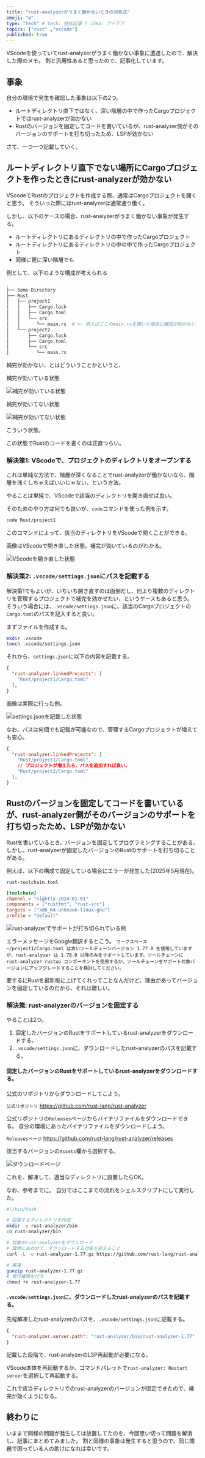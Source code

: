 ```yaml
---
title: "rust-analyzerがうまく働かないときの対処法"
emoji: "⚙️"
type: "tech" # tech: 技術記事 / idea: アイデア
topics: ["rust" ,"vscode"]
published: true
---
```


VScodeを使っていてrust-analyzerがうまく働かない事象に遭遇したので、解決した際のメモ。
割と汎用性あると思ったので、記事化しています。

## 事象

自分の環境で発生を確認した事象は以下の2つ。

- ルートディレクトリ直下ではなく、深い階層の中で作ったCargoプロジェクトではrust-analyzerが効かない
- Rustのバージョンを固定してコードを書いているが、rust-analyzer側がそのバージョンのサポートを打ち切ったため、LSPが効かない

さて、一つ一つ記載していく。

## ルートディレクトリ直下でない場所にCargoプロジェクトを作ったときにrust-analyzerが効かない

VScodeでRustのプロジェクトを作成する際、通常はCargoプロジェクトを開くと思う。
そういった際にはrust-analyzerは通常通り働く。

しかし、以下のケースの場合、rust-analyzerがうまく働かない事象が発生する。

- ルートディレクトリにあるディレクトリの中で作ったCargoプロジェクト
- ルートディレクトリにあるディレクトリの中の中で作ったCargoプロジェクト
- 同様に更に深い階層でも

例として、以下のような構成が考えられる

```sh
.
├── Some-Directory
├── Rust
│   ├── project1
│   │   ├── Cargo.lock
│   │   ├── Cargo.toml
│   │   └── src
│   │      └── main.rs  # <- 例えばここのmain.rsを開いた場合に補完が効かない
│   └── project2
│       ├── Cargo.lock
│       ├── Cargo.toml
│       └── src
│          └── main.rs
```

補完が効かない、とはどういうことかというと、

補完が効いている状態

![補完が効いている状態](/images/pinning-rust-analyzer-version/pic1.png)

補完が効いてない状態

![補完が効いてない状態](/images/pinning-rust-analyzer-version/pic2.png)

こういう状態。

この状態でRustのコードを書くのは正直つらい。

### 解決策1: VScodeで、プロジェクトのディレクトリをオープンする

これは単純な方法で、階層が深くなることでrust-analyzerが働かないなら、階層を浅くしちゃえばいいじゃない、という方法。

やることは単純で、VScodeで該当のディレクトリを開き直せば良い。

そのためのやり方は何でも良いが、`code`コマンドを使った例を示す。

```sh
code Rust/project1
```

このコマンドによって、該当のディレクトリをVScodeで開くことができる。

画像はVScodeで開き直した状態。補完が効いているのがわかる。

![VScodeを開き直した状態](/images/pinning-rust-analyzer-version/pic3.png)

### 解決策2: `.vscode/settings.json`にパスを記載する

解決策1でもよいが、いちいち開き直すのは面倒だし、何より複数のディレクトリを管理するプロジェクトで補完を効かせたい、というケースもあると思う。
そういう場合には、`.vscode/settings.json`に、該当のCargoプロジェクトの`Cargo.toml`のパスを記入すると良い。

まずファイルを作成する。

```sh
mkdir .vscode
touch .vscode/settings.json
```

それから、`settings.json`に以下の内容を記載する。

```json
{
  "rust-analyzer.linkedProjects": [
    "Rust/project1/Cargo.toml"
  ],
}
```

画像は実際に行った例。

![settings.jsonを記載した状態](/images/pinning-rust-analyzer-version/pic4.png)

なお、パスは何個でも記載が可能なので、管理するCargoプロジェクトが増えても安心。

```json
{
  "rust-analyzer.linkedProjects": [
    "Rust/project1/Cargo.toml",
    // プロジェクトが増えたら、パスを追加すれば良い。
    "Rust/project2/Cargo.toml"
  ],
}
```

## Rustのバージョンを固定してコードを書いているが、rust-analyzer側がそのバージョンのサポートを打ち切ったため、LSPが効かない

Rustを書いているとき、バージョンを固定してプログラミングすることがある。
しかし、rust-analyzerが固定したバージョンのRustのサポートを打ち切ることがある。

例えば、以下の構成で固定している場合にエラーが発生した(2025年5月現在)。

`rust-toolchain.toml`
```toml
[toolchain]
channel = "nightly-2024-01-01"
components = ["rustfmt", "rust-src"]
targets = ["x86_64-unknown-linux-gnu"]
profile = "default"
```

![rust-analyzerでサポートが打ち切られている例](/images/pinning-rust-analyzer-version/pic5.png)

エラーメッセージをGoogle翻訳するとこう。
`ワークスペース ~/project1/Cargo.toml は古いツールチェーンバージョン 1.77.0 を使用していますが、rust-analyzer は 1.78.0 以降のみをサポートしています。ツールチェーンに rust-analyzer rustup コンポーネントを使用するか、ツールチェーンをサポート対象バージョンにアップグレードすることを検討してください。`

要するにRustを最新版に上げてくれってことなんだけど、理由があってバージョンを固定しているのだから、それは難しい。

### 解決策: rust-analyzerのバージョンを固定する

やることは2つ。

1. 固定したバージョンのRustをサポートしているrust-analyzerをダウンロードする。
2. `.vscode/settings.json`に、ダウンロードしたrust-analyzerのパスを記載する。

#### 固定したバージョンのRustをサポートしているrust-analyzerをダウンロードする。

公式のリポジトリからダウンロードしてこよう。

`公式リポジトリ`
https://github.com/rust-lang/rust-analyzer

公式リポジトリの`Releases`ページからバイナリファイルをダウンロードできる。
自分の環境にあったバイナリファイルをダウンロードしよう。

`Releasesページ`
https://github.com/rust-lang/rust-analyzer/releases

該当するバージョンの`Assets`欄から選択する。

![ダウンロードページ](/images/pinning-rust-analyzer-version/pic6.png)

これを、解凍して、適当なディレクトリに設置したらOK。

なお、参考までに。
自分ではここまでの流れをシェルスクリプトにして実行した。

```sh
#!/bin/bash

# 設置するディレクトリを作成
mkdir -p rust-analyzer/bin
cd rust-analyzer/bin

# 対象のrust-analyzerをダウンロード
# 環境にあわせて、ダウンロードする対象を変えること
curl -L -o rust-analyzer-1.77.gz https://github.com/rust-lang/rust-analyzer/releases/download/2024-03-11/rust-analyzer-aarch64-apple-darwin.gz

# 解凍
gunzip rust-analyzer-1.77.gz
# 実行権限を付与
chmod +x rust-analyzer-1.77
```

#### `.vscode/settings.json`に、ダウンロードしたrust-analyzerのパスを記載する。

先程解凍したrust-analyzerのパスを、`.vscode/settings.json`に記載する。

```json
{
  "rust-analyzer.server.path": "rust-analyzer/bin/rust-analyzer-1.77"
}
```

記載した段階で、rust-analyzerのLSP再起動が必要になる。

VScode本体を再起動するか、コマンドパレットで`rust-analyzer: Restart server`を選択して再起動する。

これで該当ディレクトリでのrust-analyzerのバージョンが固定できたので、補完が効くようになる。

## 終わりに

いままで同様の問題が発生しては放置してたのを、今回思い切って問題を解消し、記事にまとめてみました。
割と同様の事象は発生すると思うので、同じ問題で困っている人の助けになれば幸いです。

